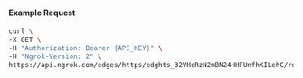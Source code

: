 <!-- Code generated for API Clients. DO NOT EDIT. -->

#### Example Request

```bash
curl \
-X GET \
-H "Authorization: Bearer {API_KEY}" \
-H "Ngrok-Version: 2" \
https://api.ngrok.com/edges/https/edghts_32VHcRzN2mBN24HHFUnfhKILehC/routes/edghtsrt_32VHcWGu8ressTVNpt5umQ5vyL3/websocket_tcp_converter
```
